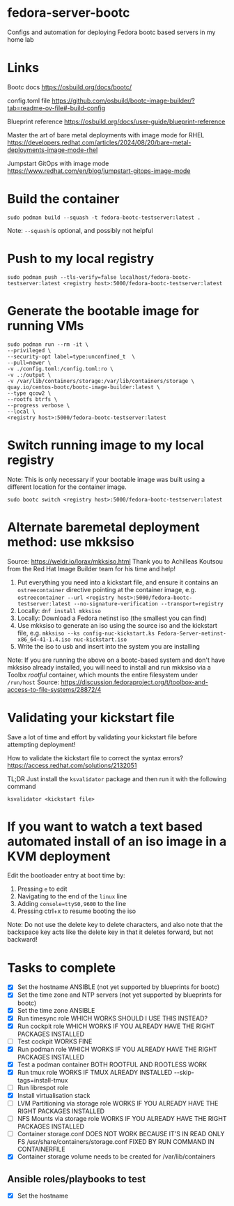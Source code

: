 # fedora-server-bootc
Configs and automation for deploying Fedora bootc based servers in my home lab

# Links

Bootc docs
https://osbuild.org/docs/bootc/

config.toml file
https://github.com/osbuild/bootc-image-builder/?tab=readme-ov-file#-build-config

Blueprint reference
https://osbuild.org/docs/user-guide/blueprint-reference

Master the art of bare metal deployments with image mode for RHEL
https://developers.redhat.com/articles/2024/08/20/bare-metal-deployments-image-mode-rhel

Jumpstart GitOps with image mode 
https://www.redhat.com/en/blog/jumpstart-gitops-image-mode

# Build the container

```
sudo podman build --squash -t fedora-bootc-testserver:latest . 
```
Note: `--squash` is optional, and possibly not helpful

# Push to my local registry

```
sudo podman push --tls-verify=false localhost/fedora-bootc-testserver:latest <registry host>:5000/fedora-bootc-testserver:latest
```

# Generate the bootable image for running VMs

```
sudo podman run --rm -it \
--privileged \
--security-opt label=type:unconfined_t  \
--pull=newer \
-v ./config.toml:/config.toml:ro \
-v .:/output \
-v /var/lib/containers/storage:/var/lib/containers/storage \
quay.io/centos-bootc/bootc-image-builder:latest \
--type qcow2 \
--rootfs btrfs \
--progress verbose \
--local \
<registry host>:5000/fedora-bootc-testserver:latest
```

# Switch running image to my local registry

Note: This is only necessary if your bootable image was built using a different location for the container image.

```
sudo bootc switch <registry host>:5000/fedora-bootc-testserver:latest
```

# Alternate baremetal deployment method: use mkksiso

Source: https://weldr.io/lorax/mkksiso.html
Thank you to Achilleas Koutsou from the Red Hat Image Builder team for his time and help!

1. Put everything you need into a kickstart file, and ensure it contains an `ostreecontainer` directive pointing at the container image, e.g. 
`ostreecontainer --url <registry host>:5000/fedora-bootc-testserver:latest --no-signature-verification --transport=registry`
2. Locally: `dnf install mkksiso`
3. Locally: Download a Fedora netinst iso (the smallest you can find)
4. Use mkksiso to generate an iso using the source iso and the kickstart file, e.g. 
`mkksiso --ks config-nuc-kickstart.ks Fedora-Server-netinst-x86_64-41-1.4.iso nuc-kickstart.iso`
5. Write the iso to usb and insert into the system you are installing

Note: If you are running the above on a bootc-based system and don't have mkksiso already installed, you will need to install and run mkksiso via a Toolbx *rootful* container, which mounts the entire filesystem under `/run/host`
Source: https://discussion.fedoraproject.org/t/toolbox-and-access-to-file-systems/28872/4

# Validating your kickstart file

Save a lot of time and effort by validating your kickstart file before attempting deployment!

How to validate the kickstart file to correct the syntax errors?
https://access.redhat.com/solutions/2132051

TL;DR Just install the `ksvalidator` package and then run it with the following command
```
ksvalidator <kickstart file>
```

# If you want to watch a text based automated install of an iso image in a KVM deployment

Edit the bootloader entry at boot time by:
1. Pressing `e` to edit
2. Navigating to the end of the `linux` line
3. Adding `console=ttyS0,9600` to the line
4. Pressing ctrl+x to resume booting the iso

Note: Do not use the delete key to delete characters, and also note that the backspace key acts like the delete key in that it deletes forward, but not backward!

# Tasks to complete

 - [x] Set the hostname ANSIBLE (not yet supported by blueprints for bootc)
 - [x] Set the time zone and NTP servers (not yet supported by blueprints for bootc)
 - [x] Set the time zone ANSIBLE
 - [x] Run timesync role WHICH WORKS SHOULD I USE THIS INSTEAD?
 - [x] Run cockpit role WHICH WORKS IF YOU ALREADY HAVE THE RIGHT PACKAGES INSTALLED
 - [ ] Test cockpit WORKS FINE
 - [x] Run podman role WHICH WORKS IF YOU ALREADY HAVE THE RIGHT PACKAGES INSTALLED
 - [x] Test a podman container BOTH ROOTFUL AND ROOTLESS WORK
 - [x] Run tmux role WORKS IF TMUX ALREADY INSTALLED --skip-tags=install-tmux
 - [ ] Run librespot role
 - [x] Install virtualisation stack
 - [ ] LVM Partitioning via storage role WORKS IF YOU ALREADY HAVE THE RIGHT PACKAGES INSTALLED
 - [ ] NFS Mounts via storage role WORKS IF YOU ALREADY HAVE THE RIGHT PACKAGES INSTALLED
 - [ ] Container storage.conf DOES NOT WORK BECAUSE IT'S IN READ ONLY FS /usr/share/containers/storage.conf FIXED BY RUN COMMAND IN CONTAINERFILE
 - [x] Container storage volume needs to be created for /var/lib/containers

## Ansible roles/playbooks to test
 - [x] Set the hostname


